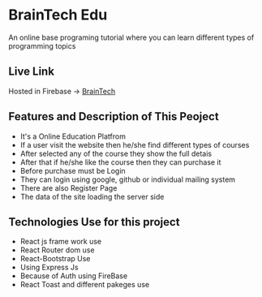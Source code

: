 # BrainTech Edu

An online base programing tutorial where you can learn different types of programming topics


## Live Link
Hosted in Firebase -> [BrainTech](https://learning-platform-client-aa99b.firebaseapp.com/)

## Features and Description of This Peoject

* It's a Online Education Platfrom
* If a user visit the website then he/she find different types of courses
* After selected any of the course they show the full detais
* After that if he/she like the course then they can purchase it
* Before purchase must be Login
* They can login using google, github or individual mailing system
* There are also Register Page
* The data of the site loading the server side


## Technologies Use for this project

* React js frame work use
* React Router dom use
* React-Bootstrap Use
* Using Express Js
* Because of Auth using FireBase
* React Toast and different pakeges use







